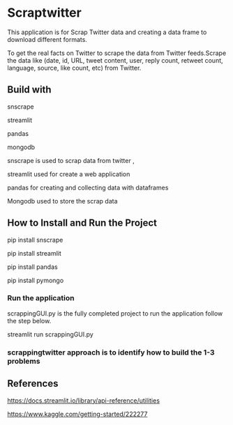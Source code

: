# Scraptwitter

This application is for Scrap Twitter data and creating a data frame to download different formats.
 
To get the real facts on Twitter to scrape the data from Twitter feeds.Scrape the data like (date, id, URL, tweet content, user, reply count, retweet count, language, source, like count, etc) from Twitter.


## Build with

snscrape

streamlit

pandas

mongodb

snscrape is used to scrap data from twitter , 

streamlit used for create a web application 

pandas for creating and collecting data with dataframes

Mongodb used to store the scrap data

## How to Install and Run the Project

pip install snscrape

pip install streamlit

pip install pandas

pip install pymongo

### Run the application

scrappingGUI.py is the fully completed project to run the application follow the step below.

streamlit run scrappingGUI.py


### scrappingtwitter approach is to identify how to build the 1-3 problems


## References

https://docs.streamlit.io/library/api-reference/utilities

https://www.kaggle.com/getting-started/222277



